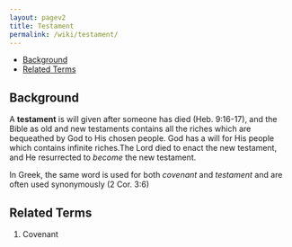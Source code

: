```yaml
---
layout: pagev2
title: Testament
permalink: /wiki/testament/
---
```

- [Background](#background)
- [Related Terms](#related-terms)

## Background

A **testament** is will given after someone has died (Heb. 9:16-17), and the Bible as old and new testaments contains all the riches which are bequeathed by God to His chosen people. God has a will for His people which contains infinite riches.The Lord died to enact the new testament, and He resurrected to *become* the new testament. 

In Greek, the same word is used for both *covenant* and *testament* and are often used synonymously (2 Cor. 3:6)

## Related Terms

1. Covenant